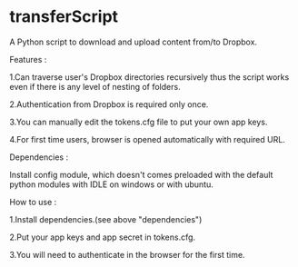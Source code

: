 transferScript
==============
A Python script to download and upload content from/to Dropbox.

Features :

1.Can traverse user's Dropbox directories recursively thus the script works even if there is any level of nesting of folders.

2.Authentication from Dropbox is required only once.

3.You can manually edit the tokens.cfg file to put your own app keys.

4.For first time users, browser is opened automatically with required URL.

Dependencies :

Install config module, which doesn't comes preloaded with the default python modules with IDLE on windows or with ubuntu.

How to use :

1.Install dependencies.(see above "dependencies")

2.Put your app keys and app secret in tokens.cfg.

3.You will need to authenticate in the browser for the first time.

